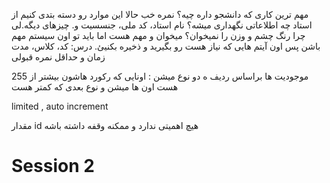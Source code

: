 مهم ترین کاری که دانشجو داره چیه؟ نمره خب  حالا این موارد رو دسته بتدی کنیم از استاد چه اطلاعاتی نگهداری میشه؟ نام استاد، کد ملی، جنسسیت و. چیزهای دیگه.لی چرا رنگ چشم و وزن را نمیخوان؟ میخوان و مهم هست اما باید تو اون سیستم مهم باشن پس اون آیتم هایی که نیاز هست رو بگیرید و ذخیره بکنیئ.
 درس: کد، کلاس، مدت زمان و حداقل نمره قبولی 

 موجودیت ها براساس ردیف ه دو نوع میشن : 
 اونایی که رکورد هاشون بیشتر از 255 هست اون ها میشن و نوع بعدی که کمتر هست 

limited , auto increment 

مقدار  id هیچ اهمیتی ندارد و ممکنه وقفه داشته باشه 


# Session 2
 
